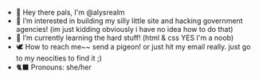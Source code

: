 - 🪻 Hey there pals, I'm @alysrealm
- 👀 I’m interested in building my silly little site and hacking government agencies! (im just kidding obviously i have no idea how to do that)
- 🌱 I’m currently learning the hard stuff! (html & css YES I'm a noob)
- 🕊️ How to reach me~~ send a pigeon! or just hit my email really. just go to my neocities to find it ;)
- 🐈‍⬛ Pronouns: she/her

<!---
alysrealm/alysrealm is a ✨ special ✨ repository because its `README.md` (this file) appears on your GitHub profile.
You can click the Preview link to take a look at your changes.
--->
